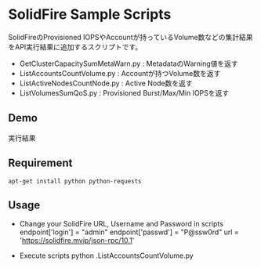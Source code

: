 SolidFire Sample Scripts
===

SolidFireのProvisioned IOPSやAccountが持っているVolume数などの集計結果をAPI実行結果に追加するスクリプトです。

* GetClusterCapacitySumMetaWarn.py : MetadataのWarning値を返す
* ListAccountsCountVolume.py : Accountが持つVolume数を返す
* ListActiveNodesCountNode.py : Active Node数を返す
* ListVolumesSumQoS.py : Provisioned Burst/Max/Min IOPSを返す

Demo
--------------
実行結果

Requirement
--------------
    apt-get install python python-requests

Usage
--------------
- Change your SolidFire URL, Username and Password in scripts
    endpoint['login'] = "admin"
    endpoint['passwd'] = "P@ssw0rd"
    url = 'https://solidfire.mvip/json-rpc/10.1'

- Execute scripts
    python .ListAccountsCountVolume.py
